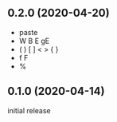 0.2.0 (2020-04-20)
------------------

* paste
* W B E gE
* ( ) [ ] < > { }
* f F
* %

0.1.0 (2020-04-14)
------------------

initial release

